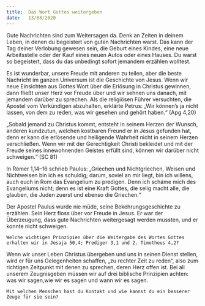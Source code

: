 ```yaml
---
title:  Das Wort Gottes weitergeben
date:   13/08/2020
---
```


Gute Nachrichten sind zum Weitersagen da. Denk an Zeiten in deinem Leben, in denen du begeistert von guten Nachrichten warst. Das kann der Tag deiner Verlobung gewesen sein, die Geburt eines Kindes, eine neue Arbeitsstelle oder der Kauf eines neuen Autos oder eines Hauses. Du warst so begeistert, dass du das unbedingt sofort jemandem erzählen wolltest.

Es ist wunderbar, unsere Freude mit anderen zu teilen, aber die beste Nachricht im ganzen Universum ist die Geschichte von Jesus. Wenn wir neue Einsichten aus Gottes Wort über die Erlösung in Christus gewinnen, dann fließt unser Herz vor Freude über und wir sehnen uns danach, mit jemandem darüber zu sprechen. Als die religiösen Führer versuchten, die Apostel vom Verkündigen abzuhalten, erklärte Petrus: „Wir können’s ja nicht lassen, von dem zu reden, was wir gesehen und gehört haben.“ (Apg 4,20)

„Sobald jemand zu Christus kommt, entsteht in seinem Herzen der Wunsch, anderen kundzutun, welchen kostbaren Freund er in Jesus gefunden hat, denn er kann die erlösende und heiligende Wahrheit nicht in seinem Herzen verschließen. Wenn wir mit der Gerechtigkeit Christi bekleidet und mit der Freude seines innewohnenden Geistes erfüllt sind, können wir darüber nicht schweigen.“ (SC 81)

In Römer 1,14–16 schrieb Paulus: „Griechen und Nichtgriechen, Weisen und Nichtweisen bin ich es schuldig; darum, soviel an mir liegt, bin ich willens, auch euch in Rom das Evangelium zu predigen. Denn ich schäme mich des Evangeliums nicht; denn es ist eine Kraft Gottes, die selig macht alle, die glauben, die Juden zuerst und ebenso die Griechen.“

Der Apostel Paulus wurde nie müde, seine Bekehrungsgeschichte zu erzählen. Sein Herz floss über vor Freude in Jesus. Er war der Überzeugung, dass gute Nachrichten weitergesagt werden mussten, und er konnte nicht schweigen.

`Welche wichtigen Prinzipien über die Weitergabe des Wortes Gottes erhalten wir in Jesaja 50,4; Prediger 3,1 und 2. Timotheus 4,2?`

Wenn wir unser Leben Christus übergeben und uns in seinen Dienst stellen, wird er für uns Gelegenheiten schaffen, „zu rechter Zeit zu reden“, also zum richtigen Zeitpunkt mit denen zu sprechen, deren Herz offen ist. Bei all unserem Zeugnisgeben müssen wir auf drei biblische Prinzipien achten: was wir sagen,wie wir es sagen und wann wir es sagen.

`Mit welchen Menschen hast du Kontakt und wie kannst du ein besserer Zeuge für sie sein?`
